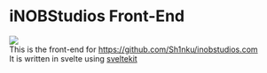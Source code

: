 # iNOBStudios Front-End
![](https://inobstudios.com/LOCCounterBadge/iNOBStudios-Frontend/responses/pybadges) <br>
This is the front-end for https://github.com/Sh1nku/inobstudios.com <br>
It is written in svelte using [sveltekit](https://kit.svelte.dev/) <br>

